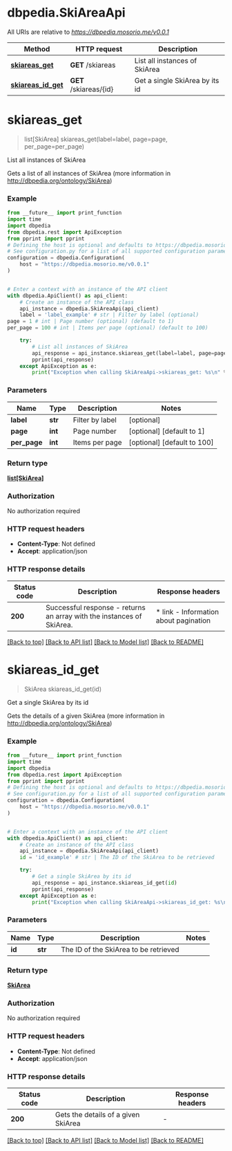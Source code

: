 # dbpedia.SkiAreaApi

All URIs are relative to *https://dbpedia.mosorio.me/v0.0.1*

Method | HTTP request | Description
------------- | ------------- | -------------
[**skiareas_get**](SkiAreaApi.md#skiareas_get) | **GET** /skiareas | List all instances of SkiArea
[**skiareas_id_get**](SkiAreaApi.md#skiareas_id_get) | **GET** /skiareas/{id} | Get a single SkiArea by its id


# **skiareas_get**
> list[SkiArea] skiareas_get(label=label, page=page, per_page=per_page)

List all instances of SkiArea

Gets a list of all instances of SkiArea (more information in http://dbpedia.org/ontology/SkiArea)

### Example

```python
from __future__ import print_function
import time
import dbpedia
from dbpedia.rest import ApiException
from pprint import pprint
# Defining the host is optional and defaults to https://dbpedia.mosorio.me/v0.0.1
# See configuration.py for a list of all supported configuration parameters.
configuration = dbpedia.Configuration(
    host = "https://dbpedia.mosorio.me/v0.0.1"
)


# Enter a context with an instance of the API client
with dbpedia.ApiClient() as api_client:
    # Create an instance of the API class
    api_instance = dbpedia.SkiAreaApi(api_client)
    label = 'label_example' # str | Filter by label (optional)
page = 1 # int | Page number (optional) (default to 1)
per_page = 100 # int | Items per page (optional) (default to 100)

    try:
        # List all instances of SkiArea
        api_response = api_instance.skiareas_get(label=label, page=page, per_page=per_page)
        pprint(api_response)
    except ApiException as e:
        print("Exception when calling SkiAreaApi->skiareas_get: %s\n" % e)
```

### Parameters

Name | Type | Description  | Notes
------------- | ------------- | ------------- | -------------
 **label** | **str**| Filter by label | [optional] 
 **page** | **int**| Page number | [optional] [default to 1]
 **per_page** | **int**| Items per page | [optional] [default to 100]

### Return type

[**list[SkiArea]**](SkiArea.md)

### Authorization

No authorization required

### HTTP request headers

 - **Content-Type**: Not defined
 - **Accept**: application/json

### HTTP response details
| Status code | Description | Response headers |
|-------------|-------------|------------------|
**200** | Successful response - returns an array with the instances of SkiArea. |  * link - Information about pagination <br>  |

[[Back to top]](#) [[Back to API list]](../README.md#documentation-for-api-endpoints) [[Back to Model list]](../README.md#documentation-for-models) [[Back to README]](../README.md)

# **skiareas_id_get**
> SkiArea skiareas_id_get(id)

Get a single SkiArea by its id

Gets the details of a given SkiArea (more information in http://dbpedia.org/ontology/SkiArea)

### Example

```python
from __future__ import print_function
import time
import dbpedia
from dbpedia.rest import ApiException
from pprint import pprint
# Defining the host is optional and defaults to https://dbpedia.mosorio.me/v0.0.1
# See configuration.py for a list of all supported configuration parameters.
configuration = dbpedia.Configuration(
    host = "https://dbpedia.mosorio.me/v0.0.1"
)


# Enter a context with an instance of the API client
with dbpedia.ApiClient() as api_client:
    # Create an instance of the API class
    api_instance = dbpedia.SkiAreaApi(api_client)
    id = 'id_example' # str | The ID of the SkiArea to be retrieved

    try:
        # Get a single SkiArea by its id
        api_response = api_instance.skiareas_id_get(id)
        pprint(api_response)
    except ApiException as e:
        print("Exception when calling SkiAreaApi->skiareas_id_get: %s\n" % e)
```

### Parameters

Name | Type | Description  | Notes
------------- | ------------- | ------------- | -------------
 **id** | **str**| The ID of the SkiArea to be retrieved | 

### Return type

[**SkiArea**](SkiArea.md)

### Authorization

No authorization required

### HTTP request headers

 - **Content-Type**: Not defined
 - **Accept**: application/json

### HTTP response details
| Status code | Description | Response headers |
|-------------|-------------|------------------|
**200** | Gets the details of a given SkiArea |  -  |

[[Back to top]](#) [[Back to API list]](../README.md#documentation-for-api-endpoints) [[Back to Model list]](../README.md#documentation-for-models) [[Back to README]](../README.md)

